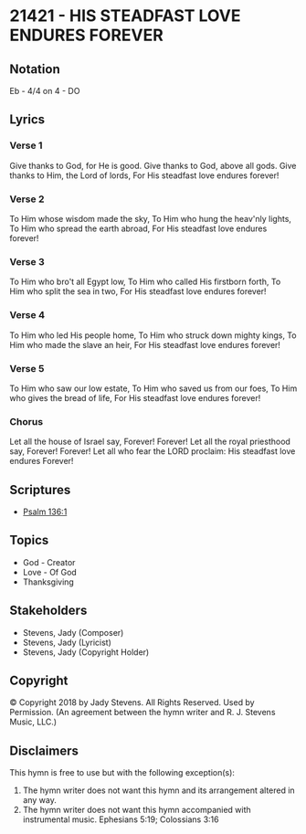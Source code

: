 # 21421 - HIS STEADFAST LOVE ENDURES FOREVER

## Notation

Eb - 4/4 on 4 - DO

## Lyrics

### Verse 1

Give thanks to God, for He is good. Give thanks to God, above all gods. Give thanks to Him, the Lord of lords, For His steadfast love endures forever!

### Verse 2

To Him whose wisdom made the sky, To Him who hung the heav'nly lights, To Him who spread the earth abroad, For His steadfast love endures forever!

### Verse 3

To Him who bro't all Egypt low, To Him who called His firstborn forth, To Him who split the sea in two, For His steadfast love endures forever!

### Verse 4

To Him who led His people home, To Him who struck down mighty kings, To Him who made the slave an heir, For His steadfast love endures forever!

### Verse 5

To Him who saw our low estate, To Him who saved us from our foes, To Him who gives the bread of life, For His steadfast love endures forever!

### Chorus

Let all the house of Israel say, Forever! Forever! Let all the royal priesthood say, Forever! Forever! Let all who fear the LORD proclaim: His steadfast love endures Forever!


## Scriptures

- [Psalm 136:1](https://www.biblegateway.com/passage/?search=Psalm%20136%3A1)

## Topics

- God - Creator
- Love - Of God
- Thanksgiving

## Stakeholders

- Stevens, Jady (Composer)
- Stevens, Jady (Lyricist)
- Stevens, Jady (Copyright Holder)

## Copyright

© Copyright 2018 by Jady Stevens. All Rights Reserved. Used by Permission.
(An agreement between the hymn writer and R. J. Stevens Music, LLC.)

## Disclaimers

This hymn is free to use but with the following exception(s):
1. The hymn writer does not want this hymn and its arrangement altered in any way.
2. The hymn writer does not want this hymn accompanied with instrumental music.
Ephesians 5:19; Colossians 3:16

